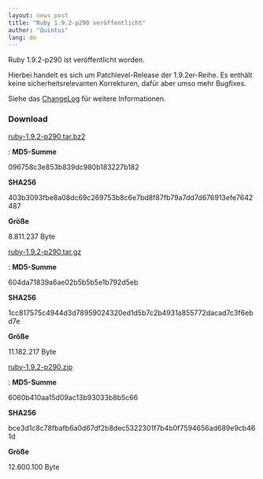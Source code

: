 ```yaml
---
layout: news_post
title: "Ruby 1.9.2-p290 veröffentlicht"
author: "Quintus"
lang: de
---
```


Ruby 1.9.2-p290 ist veröffentlicht worden.

Hierbei handelt es sich um Patchlevel-Release der 1.9.2er-Reihe. Es
enthält keine sicherheitsrelevanten Korrekturen, dafür aber umso mehr
Bugfixes.

Siehe das [ChangeLog][1] für weitere Informationen.

### Download

[ruby-1.9.2-p290.tar.bz2][2]

: **MD5-Summe**

  096758c3e853b839dc980b183227b182

  **SHA256**

  403b3093fbe8a08dc69c269753b8c6e7bd8f87fb79a7dd7d676913efe7642487

  **Größe**

  8\.811.237 Byte

[ruby-1.9.2-p290.tar.gz][3]

: **MD5-Summe**

  604da71839a6ae02b5b5b5e1b792d5eb

  **SHA256**

  1cc817575c4944d3d78959024320ed1d5b7c2b4931a855772dacad7c3f6ebd7e

  **Größe**

  11\.182.217 Byte

[ruby-1.9.2-p290.zip][4]

: **MD5-Summe**

  6060b410aa15d09ac13b93033b8b5c66

  **SHA256**

  bce3d1c8c78fbafb6a0d67df2b8dec5322301f7b4b0f7594656ad689e9cb461d

  **Größe**

  12\.600.100 Byte



[1]: https://svn.ruby-lang.org/repos/ruby/tags/v1_9_2_290/ChangeLog
[2]: https://cache.ruby-lang.org/pub/ruby/1.9/ruby-1.9.2-p290.tar.bz2
[3]: https://cache.ruby-lang.org/pub/ruby/1.9/ruby-1.9.2-p290.tar.gz
[4]: https://cache.ruby-lang.org/pub/ruby/1.9/ruby-1.9.2-p290.zip
